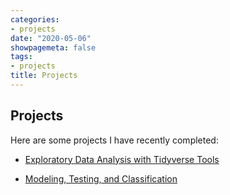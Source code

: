 ```yaml
---
categories:
- projects
date: "2020-05-06"
showpagemeta: false
tags:
- projects
title: Projects
---
```

## Projects 

Here are some projects I have recently completed:

- [Exploratory Data Analysis with Tidyverse Tools](/project1/)

- [Modeling, Testing, and Classification](/project2/)
